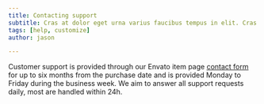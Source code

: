 ```yaml
---
title: Contacting support
subtitle: Cras at dolor eget urna varius faucibus tempus in elit. Cras a dui imperdiet, tempus metus quis, pharetra turpis.
tags: [help, customize]
author: jason

---
```


Customer support is provided through our Envato item page [contact form](https://themeforest.net/item/docs-responsive-documentation-manual-jekyll-theme/21131076/support) for up to six months from the purchase date and is provided Monday to Friday during the business week. We aim to answer all support requests daily, most are handled within 24h.
